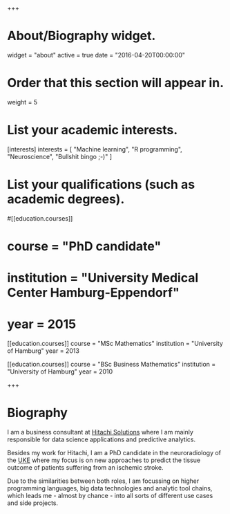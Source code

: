 +++
# About/Biography widget.
widget = "about"
active = true
date = "2016-04-20T00:00:00"

# Order that this section will appear in.
weight = 5

# List your academic interests.
[interests]
  interests = [
    "Machine learning",
    "R programming",
    "Neuroscience",
    "Bullshit bingo ;-)"
  ]

# List your qualifications (such as academic degrees).
#[[education.courses]]
#  course = "PhD candidate"
#  institution = "University Medical Center Hamburg-Eppendorf"
#  year = 2015

[[education.courses]]
  course = "MSc Mathematics"
  institution = "University of Hamburg"
  year = 2013

[[education.courses]]
  course = "BSc Business Mathematics"
  institution = "University of Hamburg"
  year = 2010
 
+++

# Biography

I am a business consultant at [Hitachi Solutions](https://www.hitachi-solutions.de/) where I am mainly responsible for data science applications and predictive analytics.

Besides my work for Hitachi, I am a PhD candidate in the neuroradiology of the [UKE](https://www.uke.de/) where my focus is on new approaches to predict the tissue outcome of patients suffering from an ischemic stroke.

Due to the similarities between both roles, I am focussing on higher programming languages, big data technologies and analytic tool chains, which leads me - almost by chance - into all sorts of different use cases and side projects.